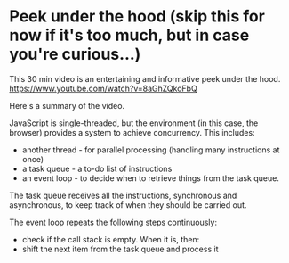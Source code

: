# Peek under the hood (skip this for now if it's too much, but in case you're curious...)

This 30 min video is an entertaining and informative peek under the hood. https://www.youtube.com/watch?v=8aGhZQkoFbQ

Here's a summary of the video.

JavaScript is single-threaded, but the environment (in this case, the browser) provides a system to achieve concurrency. This includes:
- another thread - for parallel processing (handling many instructions at once)
- a task queue - a to-do list of instructions 
- an event loop - to decide when to retrieve things from the task queue.

The task queue receives all the instructions, synchronous and asynchronous, to keep track of when they should be carried out.

The event loop repeats the following steps continuously:
- check if the call stack is empty. When it is, then:
- shift the next item from the task queue and process it